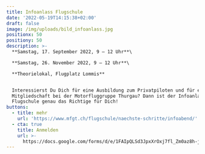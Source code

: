 ```yaml
---
title: Infoanlass Flugschule
date: '2022-05-19T14:15:38+02:00'
draft: false
image: /img/uploads/bild_infoanlass.jpg
positionx: 50
positiony: 50
description: >-
  **Samstag, 17. September 2022, 9 – 12 Uhr**\

  **Samstag, 26. November 2022, 9 – 12 Uhr**\

  **Theorielokal, Flugplatz Lommis**


  Interessierst Du Dich für eine Ausbildung zum Privatpiloten und für eine
  Mitgliedschaft bei der Motorfluggruppe Thurgau? Dann ist der Infoanlass der
  Flugschule genau das Richtige für Dich!
buttons:
  - title: mehr
    url: 'https://www.mfgt.ch/flugschule/naechste-schritte/infoabend/'
  - cta: true
    title: Anmelden
    url: >-
      https://docs.google.com/forms/d/e/1FAIpQLSd3JpxXrOxj7fl_Zm0az8h-jQsAsB1TOEE2-HsOPYoi29qRUw/viewform
---
```


